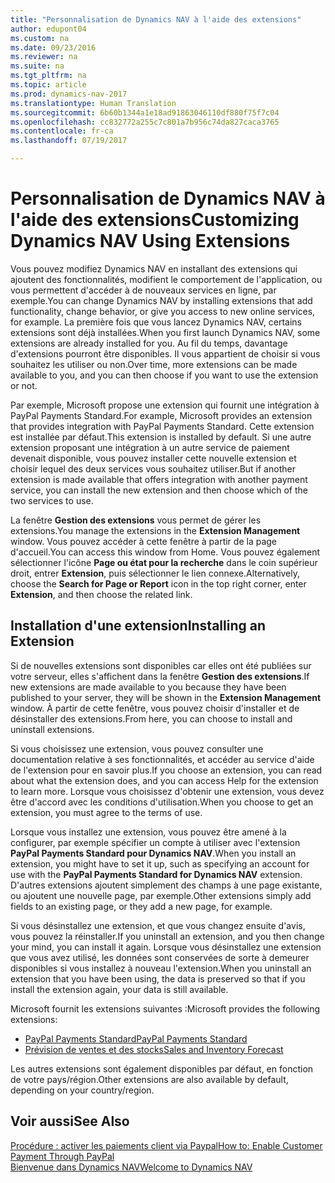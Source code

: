 ```yaml
---
title: "Personnalisation de Dynamics NAV à l'aide des extensions"
author: edupont04
ms.custom: na
ms.date: 09/23/2016
ms.reviewer: na
ms.suite: na
ms.tgt_pltfrm: na
ms.topic: article
ms.prod: dynamics-nav-2017
ms.translationtype: Human Translation
ms.sourcegitcommit: 6b60b1344a1e18ad91863046110df880f75f7c04
ms.openlocfilehash: cc832772a255c7c801a7b956c74da827caca3765
ms.contentlocale: fr-ca
ms.lasthandoff: 07/19/2017

---
```


# <a name="customizing-dynamics-nav-using-extensions"></a><span data-ttu-id="e9493-102">Personnalisation de Dynamics NAV à l'aide des extensions</span><span class="sxs-lookup"><span data-stu-id="e9493-102">Customizing Dynamics NAV Using Extensions</span></span>
<span data-ttu-id="e9493-103">Vous pouvez modifiez Dynamics NAV en installant des extensions qui ajoutent des fonctionnalités, modifient le comportement de l'application, ou vous permettent d'accéder à de nouveaux services en ligne, par exemple.</span><span class="sxs-lookup"><span data-stu-id="e9493-103">You can change Dynamics NAV by installing extensions that add functionality, change behavior, or give you access to new online services, for example.</span></span>
<span data-ttu-id="e9493-104">La première fois que vous lancez Dynamics NAV, certains extensions sont déjà installées.</span><span class="sxs-lookup"><span data-stu-id="e9493-104">When you first launch Dynamics NAV, some extensions are already installed for you.</span></span> <span data-ttu-id="e9493-105">Au fil du temps, davantage d'extensions pourront être disponibles. Il vous appartient de choisir si vous souhaitez les utiliser ou non.</span><span class="sxs-lookup"><span data-stu-id="e9493-105">Over time, more extensions can be made available to you, and you can then choose if you want to use the extension or not.</span></span>

<span data-ttu-id="e9493-106">Par exemple, Microsoft propose une extension qui fournit une intégration à PayPal Payments Standard.</span><span class="sxs-lookup"><span data-stu-id="e9493-106">For example, Microsoft provides an extension that provides integration with PayPal Payments Standard.</span></span> <span data-ttu-id="e9493-107">Cette extension est installée par défaut.</span><span class="sxs-lookup"><span data-stu-id="e9493-107">This extension is installed by default.</span></span>
<span data-ttu-id="e9493-108">Si une autre extension proposant une intégration à un autre service de paiement devenait disponible, vous pouvez installer cette nouvelle extension et choisir lequel des deux services vous souhaitez utiliser.</span><span class="sxs-lookup"><span data-stu-id="e9493-108">But if another extension is made available that offers integration with another payment service, you can install the new extension and then choose which of the two services to use.</span></span>  

<span data-ttu-id="e9493-109">La fenêtre **Gestion des extensions** vous permet de gérer les extensions.</span><span class="sxs-lookup"><span data-stu-id="e9493-109">You manage the extensions in the **Extension Management** window.</span></span> <span data-ttu-id="e9493-110">Vous pouvez accéder à cette fenêtre à partir de la page d'accueil.</span><span class="sxs-lookup"><span data-stu-id="e9493-110">You can access this window from Home.</span></span> <span data-ttu-id="e9493-111">Vous pouvez également sélectionner l'icône **Page ou état pour la recherche** dans le coin supérieur droit, entrer **Extension**, puis sélectionner le lien connexe.</span><span class="sxs-lookup"><span data-stu-id="e9493-111">Alternatively, choose the **Search for Page or Report** icon in the top right corner, enter **Extension**, and then choose the related link.</span></span>   

## <a name="installing-an-extension"></a><span data-ttu-id="e9493-112">Installation d'une extension</span><span class="sxs-lookup"><span data-stu-id="e9493-112">Installing an Extension</span></span>
<span data-ttu-id="e9493-113">Si de nouvelles extensions sont disponibles car elles ont été publiées sur votre serveur, elles s'affichent dans la fenêtre **Gestion des extensions**.</span><span class="sxs-lookup"><span data-stu-id="e9493-113">If new extensions are made available to you because they have been published to your server, they will be shown in the **Extension Management** window.</span></span> <span data-ttu-id="e9493-114">À partir de cette fenêtre, vous pouvez choisir d'installer et de désinstaller des extensions.</span><span class="sxs-lookup"><span data-stu-id="e9493-114">From here, you can choose to install and uninstall extensions.</span></span>  

<span data-ttu-id="e9493-115">Si vous choisissez une extension, vous pouvez consulter une documentation relative à ses fonctionnalités, et accéder au service d'aide de l'extension pour en savoir plus.</span><span class="sxs-lookup"><span data-stu-id="e9493-115">If you choose an extension, you can read about what the extension does, and you can access Help for the extension to learn more.</span></span> <span data-ttu-id="e9493-116">Lorsque vous choisissez d'obtenir une extension, vous devez être d'accord avec les conditions d'utilisation.</span><span class="sxs-lookup"><span data-stu-id="e9493-116">When you choose to get an extension, you must agree to the terms of use.</span></span>  

<span data-ttu-id="e9493-117">Lorsque vous installez une extension, vous pouvez être amené à la configurer, par exemple spécifier un compte à utiliser avec l'extension **PayPal Payments Standard pour Dynamics NAV**.</span><span class="sxs-lookup"><span data-stu-id="e9493-117">When you install an extension, you might have to set it up, such as specifying an account for use with the **PayPal Payments Standard for Dynamics NAV** extension.</span></span>
<span data-ttu-id="e9493-118">D'autres extensions ajoutent simplement des champs à une page existante, ou ajoutent une nouvelle page, par exemple.</span><span class="sxs-lookup"><span data-stu-id="e9493-118">Other extensions simply add fields to an existing page, or they add a new page, for example.</span></span>   

<span data-ttu-id="e9493-119">Si vous désinstallez une extension, et que vous changez ensuite d'avis, vous pouvez la réinstaller.</span><span class="sxs-lookup"><span data-stu-id="e9493-119">If you uninstall an extension, and you then change your mind, you can install it again.</span></span> <span data-ttu-id="e9493-120">Lorsque vous désinstallez une extension que vous avez utilisé, les données sont conservées de sorte à demeurer disponibles si vous installez à nouveau l'extension.</span><span class="sxs-lookup"><span data-stu-id="e9493-120">When you uninstall an extension that you have been using, the data is preserved so that if you install the extension again, your data is still available.</span></span>  

<span data-ttu-id="e9493-121">Microsoft fournit les extensions suivantes :</span><span class="sxs-lookup"><span data-stu-id="e9493-121">Microsoft provides the following extensions:</span></span>  
- [<span data-ttu-id="e9493-122">PayPal Payments Standard</span><span class="sxs-lookup"><span data-stu-id="e9493-122">PayPal Payments Standard</span></span>](ui-extensions-paypal-payments-standard.md)  
- [<span data-ttu-id="e9493-123">Prévision de ventes et des stocks</span><span class="sxs-lookup"><span data-stu-id="e9493-123">Sales and Inventory Forecast</span></span>](ui-extensions-sales-forecast.md)  

<span data-ttu-id="e9493-124">Les autres extensions sont également disponibles par défaut, en fonction de votre pays/région.</span><span class="sxs-lookup"><span data-stu-id="e9493-124">Other extensions are also available by default, depending on your country/region.</span></span>

## <a name="see-also"></a><span data-ttu-id="e9493-125">Voir aussi</span><span class="sxs-lookup"><span data-stu-id="e9493-125">See Also</span></span>  
[<span data-ttu-id="e9493-126">Procédure : activer les paiements client via Paypal</span><span class="sxs-lookup"><span data-stu-id="e9493-126">How to: Enable Customer Payment Through PayPal</span></span>](sales-how-enable-customer-payments-paypal.md)  
[<span data-ttu-id="e9493-127">Bienvenue dans Dynamics NAV</span><span class="sxs-lookup"><span data-stu-id="e9493-127">Welcome to Dynamics NAV</span></span>](across-get-started.md)  


